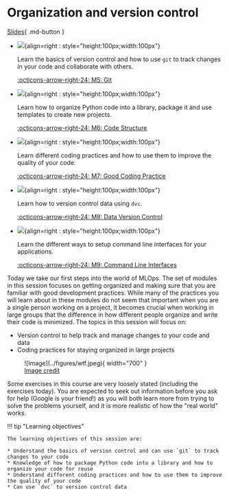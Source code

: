 # Organization and version control

[Slides](../slides/IntroToMLOps.pdf){ .md-button }

<div class="grid cards" markdown>

- ![](../figures/icons/git.png){align=right : style="height:100px;width:100px"}

    Learn the basics of version control and how to use `git` to track changes in your code and collaborate with others.

    [:octicons-arrow-right-24: M5: Git](git.md)

- ![](../figures/icons/cookiecutter.png){align=right : style="height:100px;width:100px"}

    Learn how to organize Python code into a library, package it and use templates to create new projects.

    [:octicons-arrow-right-24: M6: Code Structure](code_structure.md)

- ![](../figures/icons/pep8.png){align=right : style="height:100px;width:100px"}

    Learn different coding practices and how to use them to improve the quality of your code.

    [:octicons-arrow-right-24: M7: Good Coding Practice](good_coding_practice.md)

- ![](../figures/icons/dvc.png){align=right : style="height:100px;width:100px"}

    Learn how to version control data using `dvc`.

    [:octicons-arrow-right-24: M8: Data Version Control](dvc.md)

- ![](../figures/icons/typer.png){align=right : style="height:100px;width:100px"}

    Learn the different ways to setup command line interfaces for your applications.

    [:octicons-arrow-right-24: M9: Command Line Interfaces](cli.md)

</div>

Today we take our first steps into the world of MLOps. The set of modules in this session focuses on getting organized
and making sure that you are familiar with good development practices. While many of the practices you will learn about
in these modules do not seem that important when you are a single person working on a project, it becomes crucial when
working in large groups that the difference in how different people organize and write their code is minimized.
The topics in this session will focus on:

- Version control to help track and manage changes to your code and data
- Coding practices for staying organized in large projects

<figure markdown>
![Image](../figures/wtf.jpeg){ width="700" }
<figcaption>
<a href="https://the-tech-lead.com/2020/07/19/good-code-bad-code/"> Image credit </a>
</figcaption>
</figure>

Some exercises in this course are very loosely stated (including the exercises today). You are expected to seek out
information before you ask for help (Google is your friend!) as you will both learn more from trying to solve the
problems yourself, and it is more realistic of how the "real world" works.

!!! tip "Learning objectives"

    The learning objectives of this session are:

    * Understand the basics of version control and can use `git` to track changes to your code
    * Knowledge of how to package Python code into a library and how to organize your code for reuse
    * Understand different coding practices and how to use them to improve the quality of your code
    * Can use `dvc` to version control data
